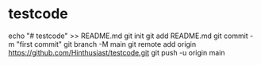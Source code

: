 # testcode
echo "# testcode" >> README.md
git init
git add README.md
git commit -m "first commit"
git branch -M main
git remote add origin https://github.com/Hinthusiast/testcode.git
git push -u origin main
